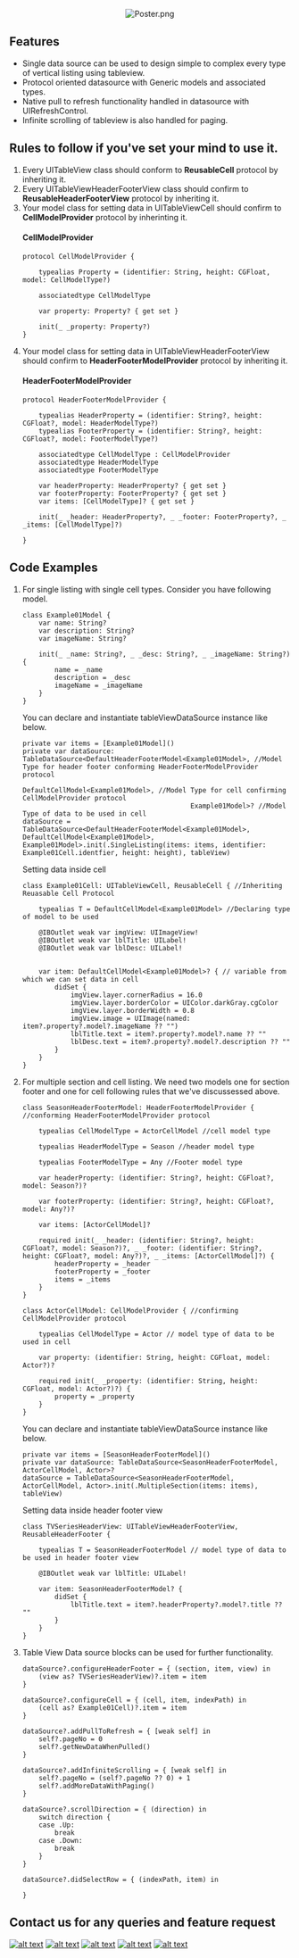 <p align="center">
<img src="https://github.com//SandeepSpider811/Generic-TableView-DataSource/blob/master/GenericTableDataSource/Assets.xcassets/Poster.imageset/Poster.png?raw=true" alt="Poster.png" />
</p>

## Features

* Single data source can be used to design simple to complex every type of vertical listing using tableview.
* Protocol oriented datasource with Generic models and associated types.
* Native pull to refresh functionality handled in datasource with UIRefreshControl.
* Infinite scrolling of tableview is also handled for paging.

## Rules to follow if you've set your mind to use it.

1. Every UITableView class should conform to **ReusableCell** protocol by inheriting it.
2. Every UITableViewHeaderFooterView class should confirm to **ReusableHeaderFooterView** protocol by inheriting it.
3. Your model class for setting data in UITableViewCell should confirm to **CellModelProvider** protocol by inherinting it.
    #### CellModelProvider
    ```
    protocol CellModelProvider {

        typealias Property = (identifier: String, height: CGFloat, model: CellModelType?)

        associatedtype CellModelType

        var property: Property? { get set }

        init(_ _property: Property?)
    }
    ```
4. Your model class for setting data in UITableViewHeaderFooterView should confirm to **HeaderFooterModelProvider** protocol by inheriting it.
    #### HeaderFooterModelProvider
    ```
    protocol HeaderFooterModelProvider {
    
        typealias HeaderProperty = (identifier: String?, height: CGFloat?, model: HeaderModelType?)
        typealias FooterProperty = (identifier: String?, height: CGFloat?, model: FooterModelType?)
    
        associatedtype CellModelType : CellModelProvider
        associatedtype HeaderModelType
        associatedtype FooterModelType
    
        var headerProperty: HeaderProperty? { get set }
        var footerProperty: FooterProperty? { get set }
        var items: [CellModelType]? { get set }
    
        init(_ _header: HeaderProperty?, _ _footer: FooterProperty?, _ _items: [CellModelType]?)
    
    }
    ```
## Code Examples
1. For single listing with single cell types.
    Consider you have following model.
    ```
    class Example01Model {
        var name: String?
        var description: String?
        var imageName: String?
    
        init(_ _name: String?, _ _desc: String?, _ _imageName: String?) {
            name = _name
            description = _desc
            imageName = _imageName
        }
    }
    ```
    You can declare and instantiate tableViewDataSource instance like below.
    ``` 
    private var items = [Example01Model]()
    private var dataSource: TableDataSource<DefaultHeaderFooterModel<Example01Model>, //Model Type for header footer conforming HeaderFooterModelProvider protocol
                                              DefaultCellModel<Example01Model>, //Model Type for cell confirming CellModelProvider protocol
                                              Example01Model>? //Model Type of data to be used in cell
    dataSource = TableDataSource<DefaultHeaderFooterModel<Example01Model>, DefaultCellModel<Example01Model>, Example01Model>.init(.SingleListing(items: items, identifier: Example01Cell.identfier, height: height), tableView)

    ```
    Setting data inside cell
    ```
    class Example01Cell: UITableViewCell, ReusableCell { //Inheriting Reuasable Cell Protocol
    
        typealias T = DefaultCellModel<Example01Model> //Declaring type of model to be used
    
        @IBOutlet weak var imgView: UIImageView!
        @IBOutlet weak var lblTitle: UILabel!
        @IBOutlet weak var lblDesc: UILabel!
    
    
        var item: DefaultCellModel<Example01Model>? { // variable from which we can set data in cell
            didSet {
                imgView.layer.cornerRadius = 16.0
                imgView.layer.borderColor = UIColor.darkGray.cgColor
                imgView.layer.borderWidth = 0.8
                imgView.image = UIImage(named: item?.property?.model?.imageName ?? "")
                lblTitle.text = item?.property?.model?.name ?? ""
                lblDesc.text = item?.property?.model?.description ?? ""
            }
        }
    }
    ```
2. For multiple section and cell listing.
    We need two models one for section footer and one for cell following rules that we've discussessed above.
    ```
    class SeasonHeaderFooterModel: HeaderFooterModelProvider { //conforming HeaderFooterModelProvider protocol
    
        typealias CellModelType = ActorCellModel //cell model type
    
        typealias HeaderModelType = Season //header model type
    
        typealias FooterModelType = Any //Footer model type
    
        var headerProperty: (identifier: String?, height: CGFloat?, model: Season?)?
    
        var footerProperty: (identifier: String?, height: CGFloat?, model: Any?)?
    
        var items: [ActorCellModel]?
    
        required init(_ _header: (identifier: String?, height: CGFloat?, model: Season?)?, _ _footer: (identifier: String?, height: CGFloat?, model: Any?)?, _ _items: [ActorCellModel]?) {
            headerProperty = _header
            footerProperty = _footer
            items = _items
        }
    }
    
    class ActorCellModel: CellModelProvider { //confirming CellModelProvider protocol
    
        typealias CellModelType = Actor // model type of data to be used in cell
    
        var property: (identifier: String, height: CGFloat, model: Actor?)?
    
        required init(_ _property: (identifier: String, height: CGFloat, model: Actor?)?) {
            property = _property
        }
    }
    ```
    You can declare and instantiate tableViewDataSource instance like below.
    ```
    private var items = [SeasonHeaderFooterModel]()
    private var dataSource: TableDataSource<SeasonHeaderFooterModel, ActorCellModel, Actor>?
    dataSource = TableDataSource<SeasonHeaderFooterModel, ActorCellModel, Actor>.init(.MultipleSection(items: items), tableView)
    ```
    Setting data inside header footer view
    ```
    class TVSeriesHeaderView: UITableViewHeaderFooterView, ReusableHeaderFooter {
    
        typealias T = SeasonHeaderFooterModel // model type of data to be used in header footer view 
    
        @IBOutlet weak var lblTitle: UILabel!
    
        var item: SeasonHeaderFooterModel? {
            didSet {
                lblTitle.text = item?.headerProperty?.model?.title ?? ""
            }
        }
    }
    ```
3. Table View Data source blocks can be used for further functionality.
    ```
    dataSource?.configureHeaderFooter = { (section, item, view) in
        (view as? TVSeriesHeaderView)?.item = item
    }
    
    dataSource?.configureCell = { (cell, item, indexPath) in
        (cell as? Example01Cell)?.item = item
    }
    
    dataSource?.addPullToRefresh = { [weak self] in
        self?.pageNo = 0
        self?.getNewDataWhenPulled()
    }
    
    dataSource?.addInfiniteScrolling = { [weak self] in
        self?.pageNo = (self?.pageNo ?? 0) + 1
        self?.addMoreDataWithPaging()
    }
    
    dataSource?.scrollDirection = { (direction) in
        switch direction {
        case .Up:
            break
        case .Down:
            break
        }
    }
    
    dataSource?.didSelectRow = { (indexPath, item) in
        
    }
    ```
## Contact us for any queries and feature request
[![alt text][1.1]][1]
[![alt text][2.1]][2]
[![alt text][3.1]][3]
[![alt text][4.1]][4]
[![alt text][5.1]][5]

[1.1]: https://raw.githubusercontent.com/SandeepSpider811/Generic-TableView-DataSource/master/GenericTableDataSource/Assets.xcassets/social_twiiter.imageset/social_twiiter.png (twitter icon with padding)
[2.1]: https://raw.githubusercontent.com/SandeepSpider811/Generic-TableView-DataSource/master/GenericTableDataSource/Assets.xcassets/social_facebook.imageset/social_facebook.png (facebook icon with padding)
[3.1]: https://raw.githubusercontent.com/SandeepSpider811/Generic-TableView-DataSource/master/GenericTableDataSource/Assets.xcassets/social_github.imageset/social_github.png (github plus icon with padding)
[4.1]: https://raw.githubusercontent.com/SandeepSpider811/Generic-TableView-DataSource/master/GenericTableDataSource/Assets.xcassets/social_instagram.imageset/social_instagram.png (Instagram icon with padding)
[5.1]: https://raw.githubusercontent.com/SandeepSpider811/Generic-TableView-DataSource/master/GenericTableDataSource/Assets.xcassets/social_medium.imageset/social_medium.png (Medium icon with padding)

[1]: https://twitter.com/SandsHell811
[2]: https://www.facebook.com/Sandeep.kumar811
[3]: https://github.com/SandeepSpider811
[4]: https://www.instagram.com/sandshellcreations/
[5]: https://medium.com/@sandshell811


